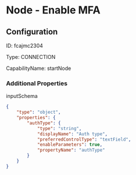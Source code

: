 # Node - Enable MFA
## Configuration
ID:  fcajmc2304

Type: CONNECTION 

CapabilityName: startNode






### Additional Properties
inputSchema
```json 
{
	"type": "object",
	"properties": {
		"authType": {
			"type": "string",
			"displayName": "Auth type",
			"preferredControlType": "textField",
			"enableParameters": true,
			"propertyName": "authType"
		}
	}
}
```





